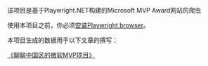 该项目是基于Playwright.NET构建的Microsoft MVP Award网站的爬虫

使用本项目之前，你必须[安装Playwright browser](https://playwright.dev/dotnet/docs/browsers)。

本项目生成的数据用于以下文章的撰写：

[《聊聊中国区的微软MVP项目》](https://zhuanlan.zhihu.com/p/638024903)
